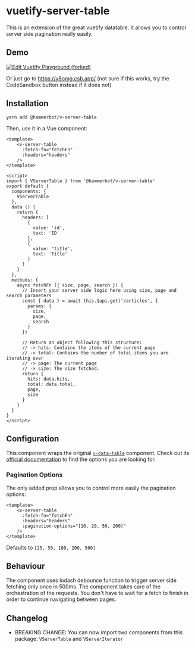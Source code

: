 # vuetify-server-table

This is an extension of the great vuetify datatable. It allows you to control server side pagination really easily.

## Demo
[![Edit Vuetify Playground (forked)](https://codesandbox.io/static/img/play-codesandbox.svg)](https://codesandbox.io/s/vuetify-playground-forked-y8omg?fontsize=14&hidenavigation=1&module=%2Fsrc%2Flayout.vue&theme=dark)

Or just go to https://y8omg.csb.app/ (not sure if this works, try the CodeSandbox button instead if it does not)

## Installation
```
yarn add @hammerbot/v-server-table
```

Then, use it in a Vue component:

```vue
<template>
    <v-server-table
      :fetch-fn="fetchFn"
      :headers="headers"
    />
</template>

<script>
import { VServerTable } from '@hammerbot/v-server-table'
export default {
  components: {
    VServerTable
  },
  data () {
    return {
      headers: [
        {
          value: 'id',
          text: 'ID'
        },
        {
          value: 'title',
          text: 'Title'
        }
      ]
    }
  },
  methods: {
    async fetchFn ({ size, page, search }) {
      // Insert your server side logic here using size, page and search parameters
      const { data } = await this.$api.get('/articles', {
        params: {
          size,
          page,
          search
        }
      })
      
      // Return an object following this structure:
      // -> hits: Contains the items of the current page
      // -> total: Contains the number of total items you are iterating over
      // -> page: The current page
      // -> size: The size fetched.
      return {
        hits: data.hits,
        total: data.total,
        page,
        size
      }
    }
  }
}
</script>
```

## Configuration

This component wraps the original [`v-data-table`](https://vuetifyjs.com/en/api/v-data-table/) component. Check out its [official documentation](https://vuetifyjs.com/en/api/v-data-table/) to find the options you are looking for.

### Pagination Options
The only added prop allows you to control more easily the pagination options:

```vue
<template>
    <v-server-table
      :fetch-fn="fetchFn"
      :headers="headers"
      :pagination-options="[10, 20, 50, 200]"
    />
</template>
```

Defaults to `[25, 50, 100, 200, 500]`

## Behaviour

The component uses lodash debounce function to trigger server side fetching only once in 500ms. The component takes care of the orchestration of the requests. You don't have to wait for a fetch to finish in order to continue navigating between pages.

## Changelog
- BREAKING CHANGE: You can now import two components from this package: `VServerTable` and `VServerIterator`
